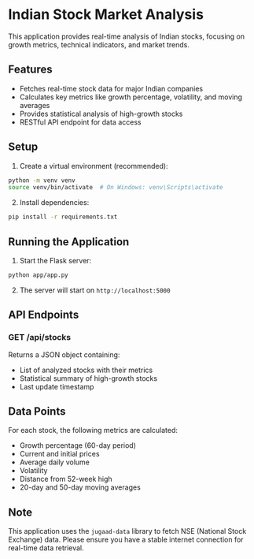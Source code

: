 # Indian Stock Market Analysis

This application provides real-time analysis of Indian stocks, focusing on growth metrics, technical indicators, and market trends.

## Features

- Fetches real-time stock data for major Indian companies
- Calculates key metrics like growth percentage, volatility, and moving averages
- Provides statistical analysis of high-growth stocks
- RESTful API endpoint for data access

## Setup

1. Create a virtual environment (recommended):
```bash
python -m venv venv
source venv/bin/activate  # On Windows: venv\Scripts\activate
```

2. Install dependencies:
```bash
pip install -r requirements.txt
```

## Running the Application

1. Start the Flask server:
```bash
python app/app.py
```

2. The server will start on `http://localhost:5000`

## API Endpoints

### GET /api/stocks

Returns a JSON object containing:
- List of analyzed stocks with their metrics
- Statistical summary of high-growth stocks
- Last update timestamp

## Data Points

For each stock, the following metrics are calculated:
- Growth percentage (60-day period)
- Current and initial prices
- Average daily volume
- Volatility
- Distance from 52-week high
- 20-day and 50-day moving averages

## Note

This application uses the `jugaad-data` library to fetch NSE (National Stock Exchange) data. Please ensure you have a stable internet connection for real-time data retrieval. 